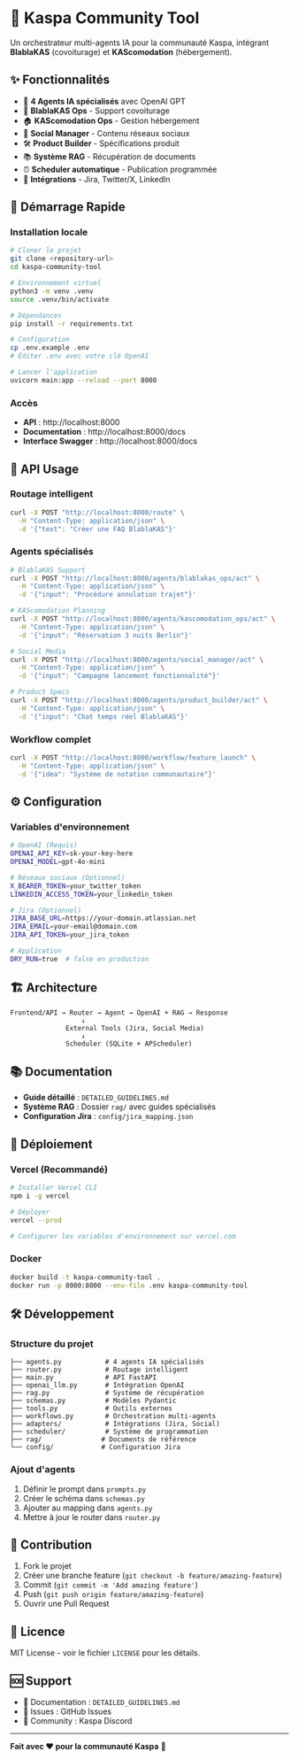 # 🚀 Kaspa Community Tool

Un orchestrateur multi-agents IA pour la communauté Kaspa, intégrant **BlablaKAS** (covoiturage) et **KAScomodation** (hébergement).

## ✨ Fonctionnalités

- 🤖 **4 Agents IA spécialisés** avec OpenAI GPT
- 🚗 **BlablaKAS Ops** - Support covoiturage
- 🏠 **KAScomodation Ops** - Gestion hébergement  
- 📱 **Social Manager** - Contenu réseaux sociaux
- 🛠️ **Product Builder** - Spécifications produit
- 📚 **Système RAG** - Récupération de documents
- ⏰ **Scheduler automatique** - Publication programmée
- 🔗 **Intégrations** - Jira, Twitter/X, LinkedIn

## 🚀 Démarrage Rapide

### Installation locale

```bash
# Cloner le projet
git clone <repository-url>
cd kaspa-community-tool

# Environnement virtuel
python3 -m venv .venv
source .venv/bin/activate

# Dépendances
pip install -r requirements.txt

# Configuration
cp .env.example .env
# Éditer .env avec votre clé OpenAI

# Lancer l'application
uvicorn main:app --reload --port 8000
```

### Accès

- **API** : http://localhost:8000
- **Documentation** : http://localhost:8000/docs
- **Interface Swagger** : http://localhost:8000/docs

## 📡 API Usage

### Routage intelligent
```bash
curl -X POST "http://localhost:8000/route" \
  -H "Content-Type: application/json" \
  -d '{"text": "Créer une FAQ BlablaKAS"}'
```

### Agents spécialisés
```bash
# BlablaKAS Support
curl -X POST "http://localhost:8000/agents/blablakas_ops/act" \
  -H "Content-Type: application/json" \
  -d '{"input": "Procédure annulation trajet"}'

# KAScomodation Planning  
curl -X POST "http://localhost:8000/agents/kascomodation_ops/act" \
  -H "Content-Type: application/json" \
  -d '{"input": "Réservation 3 nuits Berlin"}'

# Social Media
curl -X POST "http://localhost:8000/agents/social_manager/act" \
  -H "Content-Type: application/json" \
  -d '{"input": "Campagne lancement fonctionnalité"}'

# Product Specs
curl -X POST "http://localhost:8000/agents/product_builder/act" \
  -H "Content-Type: application/json" \
  -d '{"input": "Chat temps réel BlablaKAS"}'
```

### Workflow complet
```bash
curl -X POST "http://localhost:8000/workflow/feature_launch" \
  -H "Content-Type: application/json" \
  -d '{"idea": "Système de notation communautaire"}'
```

## ⚙️ Configuration

### Variables d'environnement

```bash
# OpenAI (Requis)
OPENAI_API_KEY=sk-your-key-here
OPENAI_MODEL=gpt-4o-mini

# Réseaux sociaux (Optionnel)
X_BEARER_TOKEN=your_twitter_token
LINKEDIN_ACCESS_TOKEN=your_linkedin_token

# Jira (Optionnel)
JIRA_BASE_URL=https://your-domain.atlassian.net
JIRA_EMAIL=your-email@domain.com
JIRA_API_TOKEN=your_jira_token

# Application
DRY_RUN=true  # false en production
```

## 🏗️ Architecture

```
Frontend/API → Router → Agent → OpenAI + RAG → Response
                  ↓
              External Tools (Jira, Social Media)
                  ↓  
              Scheduler (SQLite + APScheduler)
```

## 📚 Documentation

- **Guide détaillé** : `DETAILED_GUIDELINES.md`
- **Système RAG** : Dossier `rag/` avec guides spécialisés
- **Configuration Jira** : `config/jira_mapping.json`

## 🚀 Déploiement

### Vercel (Recommandé)

```bash
# Installer Vercel CLI
npm i -g vercel

# Déployer
vercel --prod

# Configurer les variables d'environnement sur vercel.com
```

### Docker

```bash
docker build -t kaspa-community-tool .
docker run -p 8000:8000 --env-file .env kaspa-community-tool
```

## 🛠️ Développement

### Structure du projet

```
├── agents.py           # 4 agents IA spécialisés
├── router.py           # Routage intelligent
├── main.py             # API FastAPI
├── openai_llm.py       # Intégration OpenAI
├── rag.py              # Système de récupération
├── schemas.py          # Modèles Pydantic
├── tools.py            # Outils externes
├── workflows.py        # Orchestration multi-agents
├── adapters/           # Intégrations (Jira, Social)
├── scheduler/          # Système de programmation
├── rag/               # Documents de référence
└── config/            # Configuration Jira
```

### Ajout d'agents

1. Définir le prompt dans `prompts.py`
2. Créer le schéma dans `schemas.py`
3. Ajouter au mapping dans `agents.py`
4. Mettre à jour le router dans `router.py`

## 🤝 Contribution

1. Fork le projet
2. Créer une branche feature (`git checkout -b feature/amazing-feature`)
3. Commit (`git commit -m 'Add amazing feature'`)
4. Push (`git push origin feature/amazing-feature`)
5. Ouvrir une Pull Request

## 📄 Licence

MIT License - voir le fichier `LICENSE` pour les détails.

## 🆘 Support

- 📖 Documentation : `DETAILED_GUIDELINES.md`
- 🐛 Issues : GitHub Issues
- 💬 Community : Kaspa Discord

---

**Fait avec ❤️ pour la communauté Kaspa** 🚀